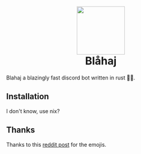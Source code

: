 <h1 align="center">
  <img src="assets/BigBlobhajHug.svg" width="128" height="128" /><br />
  Blåhaj
</h1>

Blahaj a blazingly fast discord bot written in rust 🚀🚀.

## Installation

I don't know, use nix?

## Thanks

Thanks to this [reddit post](https://www.reddit.com/r/BLAHAJ/comments/s91n8d/some_blahaj_emojis/) for the emojis.
